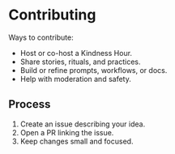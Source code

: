 # Contributing
Ways to contribute:
- Host or co-host a Kindness Hour.
- Share stories, rituals, and practices.
- Build or refine prompts, workflows, or docs.
- Help with moderation and safety.

## Process
1) Create an issue describing your idea.
2) Open a PR linking the issue.
3) Keep changes small and focused.
